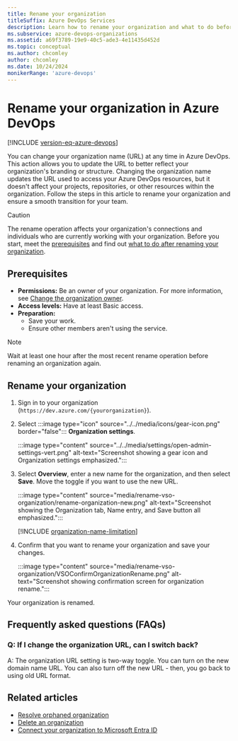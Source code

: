 ```yaml
---
title: Rename your organization
titleSuffix: Azure DevOps Services
description: Learn how to rename your organization and what to do before and after you rename it.
ms.subservice: azure-devops-organizations
ms.assetid: a69f3789-19e9-40c5-ade3-4e11435d452d
ms.topic: conceptual
ms.author: chcomley
author: chcomley
ms.date: 10/24/2024
monikerRange: 'azure-devops'
---
```


# Rename your organization in Azure DevOps

[!INCLUDE [version-eq-azure-devops](../../includes/version-eq-azure-devops.md)]

You can change your organization name (URL) at any time in Azure DevOps. This action allows you to update the URL to better reflect your organization's branding or structure. Changing the organization name updates the URL used to access your Azure DevOps resources, but it doesn't affect your projects, repositories, or other resources within the organization. Follow the steps in this article to rename your organization and ensure a smooth transition for your team.

> [!CAUTION]
> The rename operation affects your organization's connections and individuals who are currently working with your organization. Before you start, meet the [prerequisites](#prerequisites) and find out [what to do after renaming your organization](/troubleshoot/azure/devops/rename-service-url).

## Prerequisites

- **Permissions:** Be an owner of your organization. For more information, see [Change the organization owner](change-organization-ownership.md).
- **Access levels:** Have at least Basic access.
- **Preparation:**
  - Save your work.
  - Ensure other members aren't using the service.

> [!NOTE]
> Wait at least one hour after the most recent rename operation before renaming an organization again.

## Rename your organization

1. Sign in to your organization (`https://dev.azure.com/{yourorganization}`).

2. Select :::image type="icon" source="../../media/icons/gear-icon.png" border="false"::: **Organization settings**.

   :::image type="content" source="../../media/settings/open-admin-settings-vert.png" alt-text="Screenshot showing a gear icon and Organization settings emphasized.":::

3. Select **Overview**, enter a new name for the organization, and then select **Save**. Move the toggle if you want to use the new URL.

   :::image type="content" source="media/rename-vso-organization/rename-organization-new.png" alt-text="Screenshot showing the Organization tab, Name entry, and Save button all emphasized.":::

   [!INCLUDE [organization-name-limitation](../../includes/organization-name-limitation.md)]

4. Confirm that you want to rename your organization and save your changes.

   :::image type="content" source="media/rename-vso-organization/VSOConfirmOrganizationRename.png" alt-text="Screenshot showing confirmation screen for organization rename.":::

Your organization is renamed.

## Frequently asked questions (FAQs)

### Q: If I change the organization URL, can I switch back?

A: The organization URL setting is two-way toggle. You can turn on the new domain name URL. You can also turn off the new URL - then, you go back to using old URL format.  

## Related articles

- [Resolve orphaned organization](resolve-orphaned-organization.md)
- [Delete an organization](delete-your-organization.md)
- [Connect your organization to Microsoft Entra ID](connect-organization-to-azure-ad.md)
